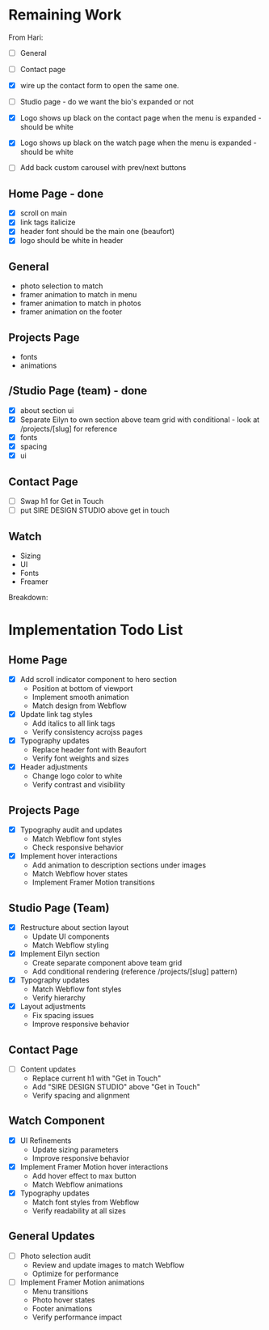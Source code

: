 # Remaining Work 
From Hari: 
- [ ] General
- [ ] Contact page
-  [x]  wire up the contact form to open the same one.
- [ ] Studio page - do we want the bio's expanded or not
- [x] Logo shows up black on the contact page when the menu is expanded - should be white
- [x] Logo shows up black on the watch page when the menu is expanded - should be white
- [ ] Add back custom carousel with prev/next buttons


## Home Page - done
- [x] scroll on main
- [x] link tags italicize 
- [x] header font should be the main one (beaufort)
- [x] logo should be white in header

## General

- photo selection to match
- framer animation to match in menu
- framer animation to match in photos
- framer animation on the footer

## Projects Page

- fonts
- animations

## /Studio Page (team) - done
- [x] about section ui
- [x] Separate Eilyn to own section above team grid with conditional - look at /projects/[slug] for reference
- [x] fonts
- [x] spacing
- [x] ui

## Contact Page
- [ ] Swap h1 for Get in Touch
- [ ] put SIRE DESIGN STUDIO above get in touch
## Watch

- Sizing
- UI
- Fonts
- Freamer

Breakdown:

# Implementation Todo List

## Home Page

- [x] Add scroll indicator component to hero section
  - Position at bottom of viewport
  - Implement smooth animation
  - Match design from Webflow
- [x] Update link tag styles
  - Add italics to all link tags
  - Verify consistency acrojss pages
- [x] Typography updates
  - Replace header font with Beaufort
  - Verify font weights and sizes
- [x] Header adjustments
  - Change logo color to white
  - Verify contrast and visibility

## Projects Page

- [x] Typography audit and updates
  - Match Webflow font styles
  - Check responsive behavior
- [x] Implement hover interactions
  - Add animation to description sections under images
  - Match Webflow hover states
  - Implement Framer Motion transitions

## Studio Page (Team)

- [x] Restructure about section layout
  - Update UI components
  - Match Webflow styling
- [x] Implement Eilyn section
  - Create separate component above team grid
  - Add conditional rendering (reference /projects/[slug] pattern)
- [x] Typography updates
  - Match Webflow font styles
  - Verify hierarchy
- [x] Layout adjustments
  - Fix spacing issues
  - Improve responsive behavior

## Contact Page

- [ ] Content updates
  - Replace current h1 with "Get in Touch"
  - Add "SIRE DESIGN STUDIO" above "Get in Touch"
  - Verify spacing and alignment

## Watch Component

- [x] UI Refinements
  - Update sizing parameters
  - Improve responsive behavior
- [x] Implement Framer Motion hover interactions
  - Add hover effect to max button
  - Match Webflow animations
- [x] Typography updates
  - Match font styles from Webflow
  - Verify readability at all sizes

## General Updates

- [ ] Photo selection audit
  - Review and update images to match Webflow
  - Optimize for performance
- [ ] Implement Framer Motion animations
  - Menu transitions
  - Photo hover states
  - Footer animations
  - Verify performance impact
